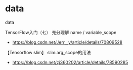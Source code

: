 # data
data

TensorFlow入门（七） 充分理解 name / variable_scope
- https://blog.csdn.net/Jerr__y/article/details/70809528

【Tensorflow slim】 slim.arg_scope的用法
- https://blog.csdn.net/zj360202/article/details/78590285
